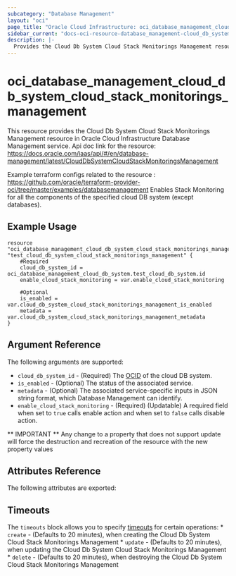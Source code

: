 ```yaml
---
subcategory: "Database Management"
layout: "oci"
page_title: "Oracle Cloud Infrastructure: oci_database_management_cloud_db_system_cloud_stack_monitorings_management"
sidebar_current: "docs-oci-resource-database_management-cloud_db_system_cloud_stack_monitorings_management"
description: |-
  Provides the Cloud Db System Cloud Stack Monitorings Management resource in Oracle Cloud Infrastructure Database Management service
---
```


# oci_database_management_cloud_db_system_cloud_stack_monitorings_management
This resource provides the Cloud Db System Cloud Stack Monitorings Management resource in Oracle Cloud Infrastructure Database Management service.
Api doc link for the resource: https://docs.oracle.com/iaas/api/#/en/database-management/latest/CloudDbSystemCloudStackMonitoringsManagement

Example terraform configs related to the resource : https://github.com/oracle/terraform-provider-oci/tree/master/examples/databasemanagement
Enables Stack Monitoring for all the components of the specified
cloud DB system (except databases).


## Example Usage

```hcl
resource "oci_database_management_cloud_db_system_cloud_stack_monitorings_management" "test_cloud_db_system_cloud_stack_monitorings_management" {
	#Required
	cloud_db_system_id = oci_database_management_cloud_db_system.test_cloud_db_system.id
	enable_cloud_stack_monitoring = var.enable_cloud_stack_monitoring

	#Optional
	is_enabled = var.cloud_db_system_cloud_stack_monitorings_management_is_enabled
	metadata = var.cloud_db_system_cloud_stack_monitorings_management_metadata
}
```

## Argument Reference

The following arguments are supported:

* `cloud_db_system_id` - (Required) The [OCID](https://docs.cloud.oracle.com/iaas/Content/General/Concepts/identifiers.htm) of the cloud DB system.
* `is_enabled` - (Optional) The status of the associated service.
* `metadata` - (Optional) The associated service-specific inputs in JSON string format, which Database Management can identify.
* `enable_cloud_stack_monitoring` - (Required) (Updatable) A required field when set to `true` calls enable action and when set to `false` calls disable action.


** IMPORTANT **
Any change to a property that does not support update will force the destruction and recreation of the resource with the new property values

## Attributes Reference

The following attributes are exported:


## Timeouts

The `timeouts` block allows you to specify [timeouts](https://registry.terraform.io/providers/oracle/oci/latest/docs/guides/changing_timeouts) for certain operations:
	* `create` - (Defaults to 20 minutes), when creating the Cloud Db System Cloud Stack Monitorings Management
	* `update` - (Defaults to 20 minutes), when updating the Cloud Db System Cloud Stack Monitorings Management
	* `delete` - (Defaults to 20 minutes), when destroying the Cloud Db System Cloud Stack Monitorings Management
